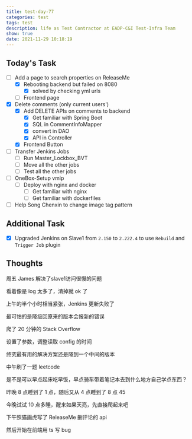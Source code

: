 ```yaml
---
title: test-day-77
categories: test
tags: test
description: life as Test Contractor at EADP-C&I Test-Infra Team
show: true
date: 2021-11-29 10:18:19
---
```

## Today's Task
- [ ] Add a page to search properties on ReleaseMe
    - [x] Rebooting backend but failed on 8080
        - [x] solved by checking yml urls
    - [ ] Frontend page
- [x] Delete comments (only current users')
    - [x] Add DELETE APIs on comments to backend
        - [x] Get familiar with Spring Boot
        - [x] SQL in CommentInfoMapper
        - [x] convert in DAO
        - [x] API in Controller
    - [x] Frontend Button
- [ ] Transfer Jenkins Jobs
    - [ ] Run Master_Lockbox_BVT
    - [ ] Move all the other jobs
    - [ ] Test all the other jobs
- [ ] OneBox-Setup vmip
    - [ ] Deploy with nginx and docker
        - [ ] Get familiar with nginx
        - [ ] Get familiar with dockerfiles
- [ ] Help Song Chenxin to change image tag pattern

## Additional Task 
- [x] Upgraded Jenkins on Slave1 from `2.150` to `2.222.4` to use `Rebuild` and `Trigger Job` plugin

## Thoughts

周五 James 解决了slave1访问很慢的问题

看着像是 log 太多了，清掉就 ok 了

上午的半个小时相当紧张，Jenkins 更新失败了

最可怕的是降级回原来的版本会报新的错误

爬了 20 分钟的 Stack Overflow

设置了参数，调整读取 config 的时间

终究最有用的解决方案还是降到一个中间的版本

中午刷了一题 leetcode 

是不是可以早点起床吃早饭，早点骑车带着笔记本去到什么地方自己学点东西？

昨晚 8 点睡到了 1 点，随后又从 4 点睡到了 8 点 45

今晚试试 10 点多睡，醒来如果天亮，先直接爬起来吧

下午照猫画虎写了 ReleaseMe 删评论的 api

然后开始在前端用 ts 写 bug
